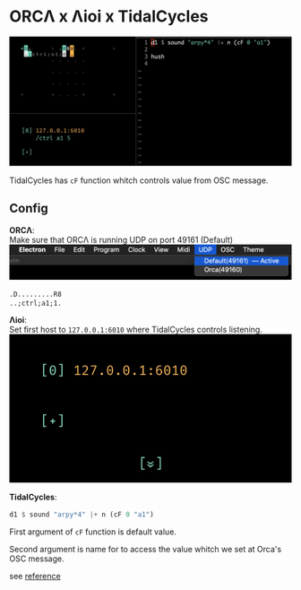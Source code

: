# ORCΛ x Λioi x TidalCycles

![](aioi_tidal.gif)

TidalCycles has `cF` function whitch controls value from OSC message.

## Config

**ORCΛ**:  
Make sure that ORCΛ is running UDP on port 49161 (Default)
![](orca_udp_config.png)

```orca
.D.........R8
..;ctrl;a1;1.
```

**Λioi**:  
Set first host to `127.0.0.1:6010` where TidalCycles controls listening.
![](aioi_config.png)

**TidalCycles**:

```haskell
d1 $ sound "arpy*4" |+ n (cF 0 "a1")
```

First argument of `cF` function is default value.

Second argument is name for to access the value whitch we set at Orca's OSC message.

see [reference](http://)
